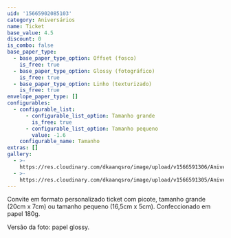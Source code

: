 ```yaml
---
uid: '15665902085103'
category: Aniversários
name: Ticket
base_value: 4.5
discount: 0
is_combo: false
base_paper_type:
  - base_paper_type_option: Offset (fosco)
    is_free: true
  - base_paper_type_option: Glossy (fotográfico)
    is_free: true
  - base_paper_type_option: Linho (texturizado)
    is_free: true
envelope_paper_type: []
configurables:
  - configurable_list:
      - configurable_list_option: Tamanho grande
        is_free: true
      - configurable_list_option: Tamanho pequeno
        value: -1.6
    configurable_name: Tamanho
extras: []
gallery:
  - >-
    https://res.cloudinary.com/dkaanqsro/image/upload/v1566591306/Anivers%C3%A1rios/Convite_ticket_2_j6k60s.jpg
  - >-
    https://res.cloudinary.com/dkaanqsro/image/upload/v1566591305/Anivers%C3%A1rios/Convite_ticket_1_xjvvuh.jpg
---
```

Convite em formato personalizado ticket com picote, tamanho grande (20cm x 7cm) ou tamanho pequeno (16,5cm x 5cm). Confeccionado em papel 180g.


Versão da foto: papel glossy.
